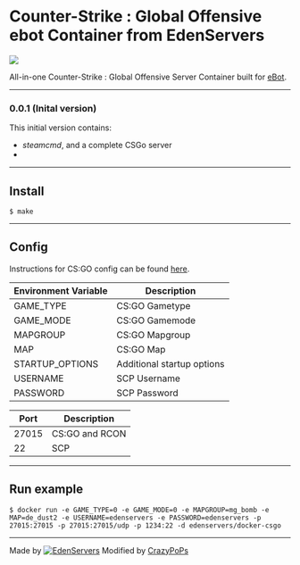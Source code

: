 # Counter-Strike : Global Offensive ebot Container from EdenServers


![](http://image.noelshack.com/fichiers/2015/35/1440632013-csgo-logo1.png)

All-in-one Counter-Strike : Global Offensive Server Container built for [eBot](http://www.esport-tools.net/).

---
### 0.0.1 (Inital version)

This initial version contains:

* *steamcmd*, and a complete CSGo server
* 
---

## Install

    $ make

---

## Config

Instructions for CS:GO config can be found [here](https://developer.valvesoftware.com/wiki/Counter-Strike:_Global_Offensive_Dedicated_Servers).

| Environment Variable  | Description |
| ------------- | ------------- |
| GAME_TYPE | CS:GO Gametype  |
| GAME_MODE   | CS:GO Gamemode  |
| MAPGROUP    | CS:GO Mapgroup  |
| MAP    | CS:GO Map  |
| STARTUP_OPTIONS    | Additional startup options  |
| USERNAME    | SCP Username  |
| PASSWORD     | SCP Password  |

| Port  | Description |
| ------------- | ------------- |
| 27015 | CS:GO and RCON  |
| 22 | SCP  |

---

## Run example

    $ docker run -e GAME_TYPE=0 -e GAME_MODE=0 -e MAPGROUP=mg_bomb -e MAP=de_dust2 -e USERNAME=edenservers -e PASSWORD=edenservers -p 27015:27015 -p 27015:27015/udp -p 1234:22 -d edenservers/docker-csgo

---

Made by [![EdenServers](http://image.noelshack.com/fichiers/2015/35/1440630894-logo.png)](https://www.edenservers.us)
Modified by [CrazyPoPs](https://github.com/egguy/)
